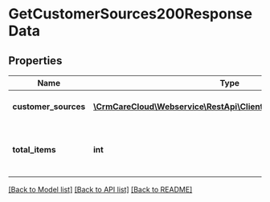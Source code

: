 # GetCustomerSources200ResponseData

## Properties
Name | Type | Description | Notes
------------ | ------------- | ------------- | -------------
**customer_sources** | [**\CrmCareCloud\Webservice\RestApi\Client\Model\CustomerSource[]**](CustomerSource.md) | List of the customer sources. | [optional] 
**total_items** | **int** | The number of all found customer sources. | [optional] 

[[Back to Model list]](../../README.md#documentation-for-models) [[Back to API list]](../../README.md#documentation-for-api-endpoints) [[Back to README]](../../README.md)

